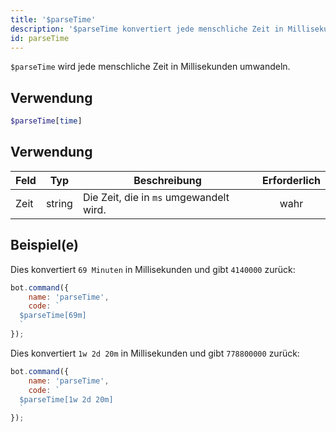 ```yaml
---
title: '$parseTime'
description: '$parseTime konvertiert jede menschliche Zeit in Millisekunden.'
id: parseTime
---
```


`$parseTime` wird jede menschliche Zeit in Millisekunden umwandeln.

## Verwendung

```php
$parseTime[time]
```

## Verwendung

| Feld | Typ    | Beschreibung                            | Erforderlich |
| ---- | ------ | --------------------------------------- |:------------:|
| Zeit | string | Die Zeit, die in `ms` umgewandelt wird. |     wahr     |

## Beispiel(e)

Dies konvertiert `69 Minuten` in Millisekunden und gibt `4140000` zurück:

```javascript
bot.command({
    name: 'parseTime',
    code: `
  $parseTime[69m]
  `
});
```

Dies konvertiert `1w 2d 20m` in Millisekunden und gibt `778800000` zurück:

```javascript
bot.command({
    name: 'parseTime',
    code: `
  $parseTime[1w 2d 20m]
  `
});
```
